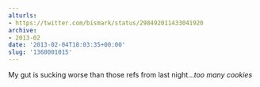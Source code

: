 ```yaml
---
alturls:
- https://twitter.com/bismark/status/298492011433041920
archive:
- 2013-02
date: '2013-02-04T18:03:35+00:00'
slug: '1360001015'
---
```


My gut is sucking worse than those refs from last night...*too many cookies*

